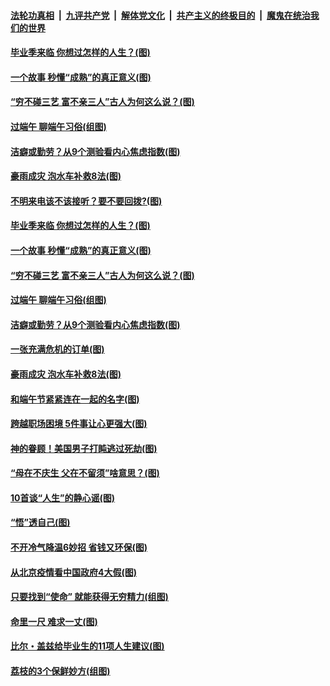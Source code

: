 ####  [法轮功真相](../../../../basic/blob/master/README.md?t=06261102) &nbsp;|&nbsp; [九评共产党](../../../../9ping.md/blob/master/README.md?t=06261102) &nbsp;|&nbsp; [解体党文化](../../../../jtdwh.md/blob/master/README.md?t=06261102)  &nbsp;|&nbsp; [共产主义的终极目的](../../../../gczydzjmd.md/blob/master/README.md?t=06261102) &nbsp;|&nbsp; [魔鬼在统治我们的世界](../../../../mgztzwmdsj.md/blob/master/README.md?t=06261102) 

#### [毕业季来临 你想过怎样的人生？(图)](../pages/p8/937661.md?t=06261102) 

#### [一个故事 秒懂“成熟”的真正意义(图)](../pages/p8/936405.md?t=06261102) 

#### [“穷不碰三艺 富不亲三人”古人为何这么说？(图)](../pages/p8/937602.md?t=06261102) 

#### [过端午 聊端午习俗(组图)](../pages/p8/937246.md?t=06261102) 

#### [洁癖或勤劳？从9个测验看内心焦虑指数(图)](../pages/p8/937558.md?t=06261102) 

#### [豪雨成灾 泡水车补救8法(图)](../pages/p8/937526.md?t=06261102) 

#### [不明来电该不该接听？要不要回拨?(图)](../pages/p8/936929.md?t=06261102) 

#### [毕业季来临 你想过怎样的人生？(图)](../pages/p8/937661.md?t=06261102) 

#### [一个故事 秒懂“成熟”的真正意义(图)](../pages/p8/936405.md?t=06261102) 

#### [“穷不碰三艺 富不亲三人”古人为何这么说？(图)](../pages/p8/937602.md?t=06261102) 

#### [过端午 聊端午习俗(组图)](../pages/p8/937246.md?t=06261102) 

#### [洁癖或勤劳？从9个测验看内心焦虑指数(图)](../pages/p8/937558.md?t=06261102) 

#### [一张充满危机的订单(图)](../pages/p8/936981.md?t=06261102) 

#### [豪雨成灾 泡水车补救8法(图)](../pages/p8/937526.md?t=06261102) 

#### [和端午节紧紧连在一起的名字(图)](../pages/p8/937448.md?t=06261102) 

#### [跨越职场困境 5件事让心更强大(图)](../pages/p8/937375.md?t=06261102) 

#### [神的眷顾！美国男子打盹逃过死劫(图)](../pages/p8/936985.md?t=06261102) 

#### [“母在不庆生 父在不留须”啥意思？(图)](../pages/p8/937234.md?t=06261102) 

#### [10首谈“人生”的静心谣(图)](../pages/p8/936965.md?t=06261102) 

#### [“悟”透自己(图)](../pages/p8/936972.md?t=06261102) 

#### [不开冷气降温6妙招 省钱又环保(图)](../pages/p8/937329.md?t=06261102) 

#### [从北京疫情看中国政府4大假(图)](../pages/p8/937196.md?t=06261102) 

#### [只要找到“使命” 就能获得无穷精力(组图)](../pages/p8/937159.md?t=06261102) 

#### [命里一尺 难求一丈(图)](../pages/p8/936782.md?t=06261102) 

#### [比尔・盖兹给毕业生的11项人生建议(图)](../pages/p8/936231.md?t=06261102) 

#### [荔枝的3个保鲜妙方(组图)](../pages/p8/936950.md?t=06261102) 

